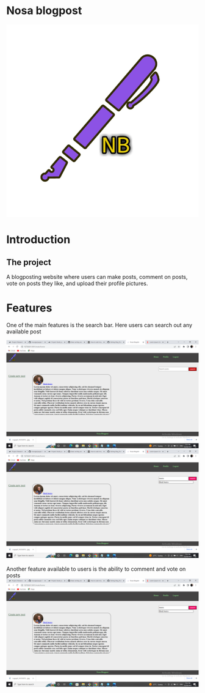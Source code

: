 # Nosa blogpost

<img src="https://raw.githubusercontent.com/Coder1967/Blog_Post_Website/main/assets/logo.jpg">


# Introduction

## The project
A blogposting website where users can make posts, comment on posts, vote on posts they like,
and upload their profile pictures.

# Features
One of the main features is the search bar. Here users can search out any available post

<img src="https://github.com/Coder1967/Blog_Post_Website/blob/main/assets/Screenshot%20(50).png">
<img src="https://github.com/Coder1967/Blog_Post_Website/blob/main/assets/Screenshot%20(51).png">
<br/><br/>
Another feature available to users is the ability to comment and vote on posts

<img src="https://github.com/Coder1967/Blog_Post_Website/blob/main/assets/Screenshot%20(51).png">
